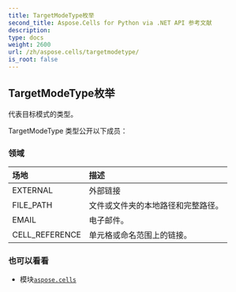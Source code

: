 ```yaml
---
title: TargetModeType枚举
second_title: Aspose.Cells for Python via .NET API 参考文献
description:
type: docs
weight: 2600
url: /zh/aspose.cells/targetmodetype/
is_root: false
---
```

## TargetModeType枚举
代表目标模式的类型。



TargetModeType 类型公开以下成员：

### 领域
|场地|描述|
| :- | :- |
| EXTERNAL |外部链接|
| FILE_PATH |文件或文件夹的本地路径和完整路径。|
| EMAIL |电子邮件。|
| CELL_REFERENCE |单元格或命名范围上的链接。|



### 也可以看看
* 模块[`aspose.cells`](..)
